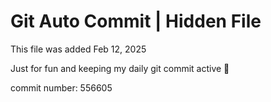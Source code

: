 # Git Auto Commit | Hidden File

This file was added Feb 12, 2025

Just for fun and keeping my daily git commit active 🤪

commit number: 556605
